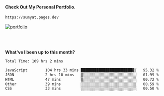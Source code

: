 #### Check Out My Personal Portfolio.
````bash
https://sumyat.pages.dev
````

<a href='https://sumyat.pages.dev/'>
    <img src='https://github.com/sumyat-aung/sumyat-aung/assets/108873224/c9b4f2be-c585-4dd3-84e1-692c3854a6d8' alt='portfolio' align='center' />
</a>


<br />
<br />


<br />
<br />

**What've I been up to this month?**

<!--START_SECTION:waka-->

```txt
Total Time: 109 hrs 2 mins

JavaScript        104 hrs 33 mins ███████████████████████▓░   95.32 %
JSON              2 hrs 10 mins   ▒░░░░░░░░░░░░░░░░░░░░░░░░   01.99 %
HTML              47 mins         ▒░░░░░░░░░░░░░░░░░░░░░░░░   00.72 %
Other             39 mins         ░░░░░░░░░░░░░░░░░░░░░░░░░   00.59 %
CSS               33 mins         ░░░░░░░░░░░░░░░░░░░░░░░░░   00.50 %
```

<!--END_SECTION:waka-->




